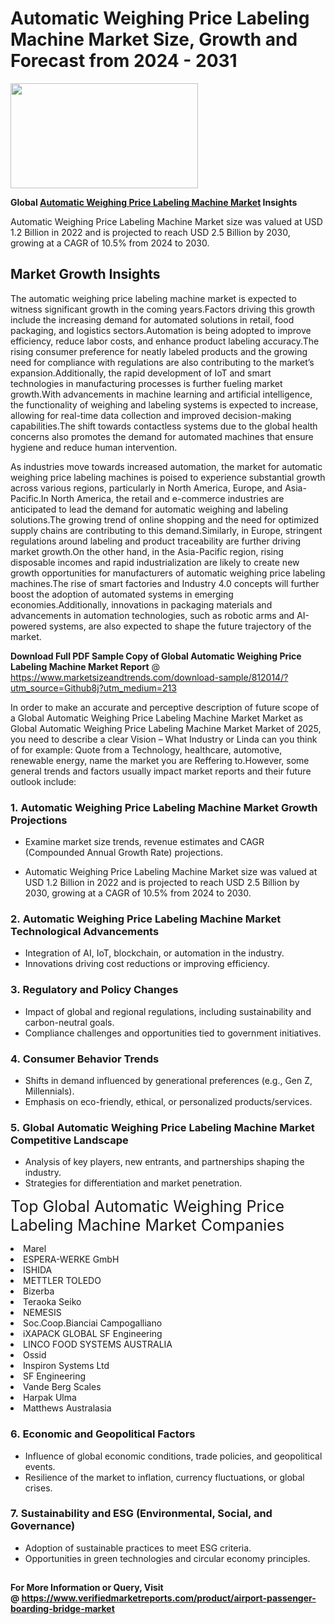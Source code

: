<H1>Automatic Weighing Price Labeling Machine Market Size, Growth and Forecast from 2024 - 2031</H1><img class="aligncenter size-medium wp-image-584254" src="https://thirdeyenews.in/wp-content/uploads/2024/09/Global-Market-Research-300x168.jpeg" alt="" width="300" height="168" /><p><strong>Global&nbsp;<a href="https://www.marketsizeandtrends.com/download-sample/812014/?utm_source=Github8j?utm_medium=213">Automatic Weighing Price Labeling Machine Market</a> Insights</strong></p><p>Automatic Weighing Price Labeling Machine Market size was valued at USD 1.2 Billion in 2022 and is projected to reach USD 2.5 Billion by 2030, growing at a CAGR of 10.5% from 2024 to 2030.</p><p><h2>Market Growth Insights</h2> <p>The automatic weighing price labeling machine market is expected to witness significant growth in the coming years.Factors driving this growth include the increasing demand for automated solutions in retail, food packaging, and logistics sectors.Automation is being adopted to improve efficiency, reduce labor costs, and enhance product labeling accuracy.The rising consumer preference for neatly labeled products and the growing need for compliance with regulations are also contributing to the market’s expansion.Additionally, the rapid development of IoT and smart technologies in manufacturing processes is further fueling market growth.With advancements in machine learning and artificial intelligence, the functionality of weighing and labeling systems is expected to increase, allowing for real-time data collection and improved decision-making capabilities.The shift towards contactless systems due to the global health concerns also promotes the demand for automated machines that ensure hygiene and reduce human intervention.</p> <p>As industries move towards increased automation, the market for automatic weighing price labeling machines is poised to experience substantial growth across various regions, particularly in North America, Europe, and Asia-Pacific.In North America, the retail and e-commerce industries are anticipated to lead the demand for automatic weighing and labeling solutions.The growing trend of online shopping and the need for optimized supply chains are contributing to this demand.Similarly, in Europe, stringent regulations around labeling and product traceability are further driving market growth.On the other hand, in the Asia-Pacific region, rising disposable incomes and rapid industrialization are likely to create new growth opportunities for manufacturers of automatic weighing price labeling machines.The rise of smart factories and Industry 4.0 concepts will further boost the adoption of automated systems in emerging economies.Additionally, innovations in packaging materials and advancements in automation technologies, such as robotic arms and AI-powered systems, are also expected to shape the future trajectory of the market.</p> <p><span class=""><strong>Download Full PDF Sample Copy of Global Automatic Weighing Price Labeling Machine Market Report</strong> @ <a href="https://www.marketsizeandtrends.com/download-sample/812014/?utm_source=Github8j?utm_medium=213" target="_blank">https://www.marketsizeandtrends.com/download-sample/812014/?utm_source=Github8j?utm_medium=213</a></span></p><p>In order to make an accurate and perceptive description of future scope of a Global&nbsp;Automatic Weighing Price Labeling Machine Market Market as Global&nbsp;Automatic Weighing Price Labeling Machine Market Market of 2025, you need to describe a clear Vision &ndash; What Industry or Linda can you think of for example: Quote from a Technology, healthcare, automotive, renewable energy, name the market you are Reffering to.However, some general trends and factors usually impact market reports and their future outlook include:</p><h3>1.&nbsp;<strong>Automatic Weighing Price Labeling Machine Market Growth Projections</strong></h3><ul><li>Examine market size trends, revenue estimates and CAGR (Compounded Annual Growth Rate) projections.</li><li><p>Automatic Weighing Price Labeling Machine Market size was valued at USD 1.2 Billion in 2022 and is projected to reach USD 2.5 Billion by 2030, growing at a CAGR of 10.5% from 2024 to 2030.</p></li></ul><h3>2.&nbsp;<strong>Automatic Weighing Price Labeling Machine Market Technological Advancements</strong></h3><ul><li>Integration of AI, IoT, blockchain, or automation in the industry.</li><li>Innovations driving cost reductions or improving efficiency.</li></ul><h3>3.&nbsp;<strong>Regulatory and Policy Changes</strong></h3><ul><li>Impact of global and regional regulations, including sustainability and carbon-neutral goals.</li><li>Compliance challenges and opportunities tied to government initiatives.</li></ul><h3>4.&nbsp;<strong>Consumer Behavior Trends</strong></h3><ul><li>Shifts in demand influenced by generational preferences (e.g., Gen Z, Millennials).</li><li>Emphasis on eco-friendly, ethical, or personalized products/services.</li></ul><h3>5.&nbsp;<strong>Global Automatic Weighing Price Labeling Machine Market Competitive Landscape</strong></h3><ul><li>Analysis of key players, new entrants, and partnerships shaping the industry.</li><li>Strategies for differentiation and market penetration.</li></ul><p data-pm-slice="1 1 []"><span style="color: inherit; font-family: inherit; font-size: 25px;">Top Global Automatic Weighing Price Labeling Machine Market Companies</span></p><div class="" data-test-id=""><p><li>Marel</li><li> ESPERA-WERKE GmbH</li><li> ISHIDA</li><li> METTLER TOLEDO</li><li> Bizerba</li><li> Teraoka Seiko</li><li> NEMESIS</li><li> Soc.Coop.Bianciai Campogalliano</li><li> iXAPACK GLOBAL SF Engineering</li><li> LINCO FOOD SYSTEMS AUSTRALIA</li><li> Ossid</li><li> Inspiron Systems Ltd</li><li> SF Engineering</li><li> Vande Berg Scales</li><li> Harpak Ulma</li><li> Matthews Australasia</li></p></div><h3>6.&nbsp;<strong>Economic and Geopolitical Factors</strong></h3><ul><li>Influence of global economic conditions, trade policies, and geopolitical events.</li><li>Resilience of the market to inflation, currency fluctuations, or global crises.</li></ul><h3>7.&nbsp;<strong>Sustainability and ESG (Environmental, Social, and Governance)</strong></h3><ul><li>Adoption of sustainable practices to meet ESG criteria.</li><li>Opportunities in green technologies and circular economy principles.</li></ul><h2><strong style="font-size: 14px;">For More Information or Query, Visit @&nbsp;</strong><a style="background-color: #ffffff; font-size: 14px;" href="https://www.marketsizeandtrends.com/report/automatic-weighing-price-labeling-machine-market/" target="_blank">https://www.verifiedmarketreports.com/product/airport-passenger-boarding-bridge-market</a></h2>